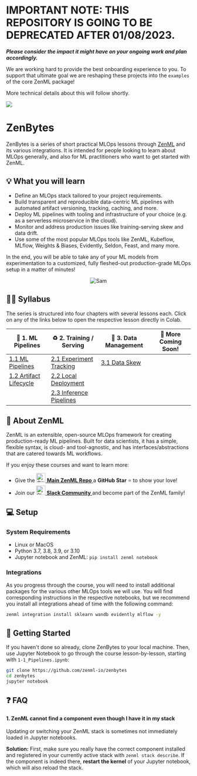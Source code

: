 # IMPORTANT NOTE: THIS REPOSITORY IS GOING TO BE DEPRECATED AFTER 01/08/2023. 
***Please consider the impact it might have on your ongoing work and plan accordingly.***

We are working hard to provide the best onboarding experience to you. To support that ultimate goal we are reshaping these projects into the `examples` of the core ZenML package!

More technical details about this will follow shortly.

<img referrerpolicy="no-referrer-when-downgrade" src="https://static.scarf.sh/a.png?x-pxid=1c4d6e78-8ebe-44c4-95b5-c6ccd610cfdf" />

# ZenBytes

ZenBytes is a series of short practical MLOps lessons through [ZenML](https://github.com/zenml-io/zenml) and its various integrations. It is intended for people looking to learn about MLOps generally, and also for ML practitioners who want to get started with ZenML.

## :bulb: What you will learn
- Define an MLOps stack tailored to your project requirements.
- Build transparent and reproducible data-centric ML pipelines with automated artifact versioning, tracking, caching, and more.
- Deploy ML pipelines with tooling and infrastructure of your choice (e.g. as a serverless microservice in the cloud).
- Monitor and address production issues like training-serving skew and data drift.
- Use some of the most popular MLOps tools like ZenML, Kubeflow, MLflow, Weights & Biases, Evidently, Seldon, Feast, and many more.

In the end, you will be able to take any of your ML models from experimentation to a customized, fully fleshed-out production-grade MLOps setup in a matter of minutes!

<div align="center">
<img src="_assets/sam.png" alt="Sam"/>
</div>

## :teacher: Syllabus

The series is structured into four chapters with several lessons each. Click on any of the links below to open the respective lesson directly in Colab.

| :dango: 1. ML Pipelines                                                                                                   | :recycle: 2. Training / Serving                                                                                               | :file_folder: 3. Data Management                                                                          | :rocket: More Coming Soon! |
|---------------------------------------------------------------------------------------------------------------------------|-------------------------------------------------------------------------------------------------------------------------------|-----------------------------------------------------------------------------------------------------------|----------------------------|
| [1.1 ML Pipelines](https://colab.research.google.com/github/zenml-io/zenbytes/blob/main/1-1_Pipelines.ipynb)              | [2.1 Experiment Tracking](https://colab.research.google.com/github/zenml-io/zenbytes/blob/main/2-1_Experiment_Tracking.ipynb) | [3.1 Data Skew](https://colab.research.google.com/github/zenml-io/zenbytes/blob/main/3-1_Data_Skew.ipynb) |                            |
| [1.2 Artifact Lifecycle](https://colab.research.google.com/github/zenml-io/zenbytes/blob/main/1-2_Artifact_Lineage.ipynb) | [2.2 Local Deployment](https://colab.research.google.com/github/zenml-io/zenbytes/blob/main/2-2_Local_Deployment.ipynb)       |                                                                                                           |                            |
|                                                                                                                           | [2.3 Inference Pipelines](https://colab.research.google.com/github/zenml-io/zenbytes/blob/main/2-3_Inference_Pipelines.ipynb) |                                                                                                           |                            |

<!--
### Syllabus Details:

- Chapter 1: ML Pipelines and Stacks
    - Lesson 1.1: ML Pipelines with ZenML
    - Lesson 1.2: Artifact Versioning, Tracking, and Caching
    - (Coming Soon: Choosing the Right Tools for your MLOps Stack)
- Chapter 2: Training, Deployment, and Serving
    - Lesson 2.1: Experiment Tracking with MLflow / W&B
    - Lesson 2.2: Local Deployment with MLflow
    - Lesson 2.3: Inference Pipelines
- Chapter 3: Data Management
    - Lesson 3.1: Data Drift Detection with Evidently / Whylabs
    - (Coming Soon: Data Validation with DeepChecks / Great Expectations)
     (Coming Soon: Feature Stores with Feast)
- Chapter 4: Advanced Deployment
    - Lesson 4.1: Scalable Cloud Deployment with Seldon & Kubeflow on AWS
    - (Coming Soon: Scalable Local Deployment with Seldon & Kubeflow)
- Chapter 5: Full Examples
    - (Lesson 5.1: Zero to Hero with ZenML - from Experimentation to Production-Grade MLOps)
    - (Lesson 5.2: More Examples - zenml example run and ZenML Projects)
- (unused)
    - (Materializers & skipping them)
    - (Lesson 3: Defining MLOps Stacks with ZenML? -> Profiles, Repos)
    - (Lesson 3.6: Running ZenML Steps on Specialized Hardware)
    - Lesson 3.5: Continuous Deployment based on Data Drift Triggers
- (missing functionality)
    - Model Registries
    - Explainability Tools
    - Model CI/CD
    - AutoML
-->

## :pray: About ZenML
ZenML is an extensible, open-source MLOps framework for creating production-ready ML pipelines. Built for data scientists, it has a simple, flexible syntax, is cloud- and tool-agnostic, and has interfaces/abstractions that are catered towards ML workflows.

If you enjoy these courses and want to learn more:
- Give the <a href="https://github.com/zenml-io/zenml/stargazers" target="_blank">
    <img width="25" src="https://cdn.iconscout.com/icon/free/png-256/github-153-675523.png" alt="GitHub"/>
    <b>Main ZenML Repo</b>
</a> a <b>GitHub Star</b> :star: to show your love!
- Join our <a href="https://zenml.io/slack-invite" target="_blank">
    <img width="25" src="https://cdn3.iconfinder.com/data/icons/logos-and-brands-adobe/512/306_Slack-512.png" alt="Slack"/>
    <b>Slack Community</b> 
</a> and become part of the ZenML family!

## :computer: Setup
### System Requirements

- Linux or MacOS
- Python 3.7, 3.8, 3.9, or 3.10
- Jupyter notebook and ZenML: `pip install zenml notebook`

### Integrations
As you progress through the course, you will need to install additional
packages for the various other MLOps tools we will use.
You will find corresponding instructions in the respective notebooks,
but we recommend you install all integrations ahead of time with the
following command:

```bash
zenml integration install sklearn wandb evidently mlflow -y
```

## :rocket: Getting Started

If you haven't done so already, clone ZenBytes to your local machine. 
Then, use Jupyter Notebook to go through the course lesson-by-lesson, starting 
with `1-1_Pipelines.ipynb`:

```bash
git clone https://github.com/zenml-io/zenbytes
cd zenbytes
jupyter notebook
```

## :question: FAQ


#### 1. ZenML cannot find a component even though I have it in my stack
Updating or switching your ZenML stack is sometimes not immediately 
loaded in Jupyter notebooks.

**Solution:** First, make sure you really have the correct component installed
and registered in your currently active stack with `zenml stack describe`.
If the component is indeed there, **restart the kernel** of your Jupyter notebook,
which will also reload the stack.
